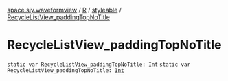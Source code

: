 [space.siy.waveformview](../../index.md) / [R](../index.md) / [styleable](index.md) / [RecycleListView_paddingTopNoTitle](./-recycle-list-view_padding-top-no-title.md)

# RecycleListView_paddingTopNoTitle

`static var RecycleListView_paddingTopNoTitle: `[`Int`](https://kotlinlang.org/api/latest/jvm/stdlib/kotlin/-int/index.html)
`static var RecycleListView_paddingTopNoTitle: `[`Int`](https://kotlinlang.org/api/latest/jvm/stdlib/kotlin/-int/index.html)